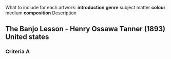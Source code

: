 What to include for each artwork:
**introduction**
**genre**
subject matter
**colour** 
medium
**composition**
Description
## The Banjo Lesson - Henry Ossawa Tanner (1893) United states
### Criteria A

